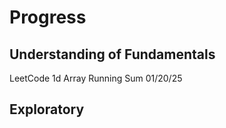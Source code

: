 # Progress

## Understanding of Fundamentals

LeetCode 1d Array Running Sum 01/20/25

## Exploratory
